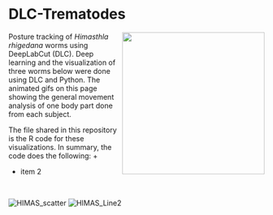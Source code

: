 # DLC-Trematodes

<img align="right" src="https://user-images.githubusercontent.com/15988774/187104924-b8f2c25f-422c-4617-9067-1c42e431bffa.gif" width="280px">

Posture tracking of *Himasthla rhigedana* worms using DeepLabCut (DLC). Deep learning and the visualization of three worms below were done using DLC and Python.
The animated gifs on this page showing the general movement analysis of one body part done from each subject. 

The file shared in this repository is the R code for these visualizations. In summary, the code does the following:
+ 
+ item 2

<br clear="left"/>

![HIMAS_scatter](https://user-images.githubusercontent.com/15988774/187309543-ce6dc4db-24ee-4605-b4fb-f9a3f71e456b.gif)
![HIMAS_Line2](https://user-images.githubusercontent.com/15988774/187309544-0232a5c3-4bd1-4ad6-b1cc-96f5f080ec46.gif)
